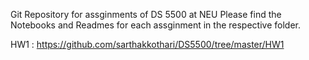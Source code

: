 Git Repository for assginments of DS 5500 at NEU
Please find the Notebooks and Readmes for each assginment in the respective folder.

HW1 : https://github.com/sarthakkothari/DS5500/tree/master/HW1
